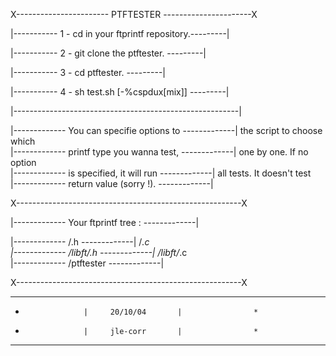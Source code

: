 
X----------------------- PTFTESTER ----------------------X
                                                          
                                                          
|----------- 1 - cd in your ftprintf repository.---------|
                                                          
|----------- 2 - git clone the ptftester.       ---------|
                                                          
|----------- 3 - cd ptftester.                  ---------|
                                                          
|----------- 4 - sh test.sh [-%cspdux[mix]]     ---------|
                                                          
|--------------------------------------------------------|
                                                          
|-------------  You can specifie options to -------------|
                the script to choose which                
|-------------  printf type you wanna test, -------------|
                one by one. If no option                  
|-------------  is specified, it will run   -------------|
                all tests. It doesn't test                
|-------------   return value (sorry !).    -------------|
                                                          
X--------------------------------------------------------X
                                                          
|-------------  Your ftprintf tree :        -------------|
                                                          
|-------------  /.h                         -------------|
                /*.c                                      
|-------------  /libft/.h                   -------------|
                /libft/*.c                                
|-------------  /ptftester                  -------------|
                                                          
X--------------------------------------------------------X
                                                          
**********************************************************
*                  |     20/10/04       |                *
*                  |     jle-corr       |                *
**********************************************************
